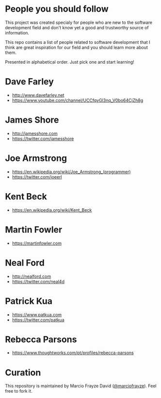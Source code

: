 # People you should follow

This project was created specialy for people who are new to the software development field and don't know yet a good and trustworthy source of information.

This repo contains a list of people related to software development that I think are great inspiration for our field and you should learn more about them.

Presented in alphabetical order. Just pick one and start learning!

# Dave Farley
- http://www.davefarley.net
- https://www.youtube.com/channel/UCCfqyGl3nq_V0bo64CjZh8g

# James Shore
- http://jamesshore.com
- https://twitter.com/jamesshore

# Joe Armstrong
- https://en.wikipedia.org/wiki/Joe_Armstrong_(programmer)
- https://twitter.com/joeerl

# Kent Beck
- https://en.wikipedia.org/wiki/Kent_Beck

# Martin Fowler
- https://martinfowler.com

# Neal Ford 
- http://nealford.com
- https://twitter.com/neal4d

# Patrick Kua
- https://www.patkua.com
- https://twitter.com/patkua

# Rebecca Parsons
- https://www.thoughtworks.com/pt/profiles/rebecca-parsons

# Curation

This repository is maintained by Marcio Frayze David ([@marciofrayze](https://twitter.com/marciofrayze)). Feel free to fork it.
